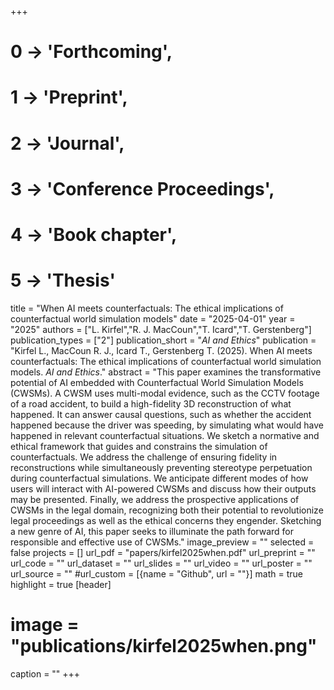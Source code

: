 +++
# 0 -> 'Forthcoming',
# 1 -> 'Preprint',
# 2 -> 'Journal',
# 3 -> 'Conference Proceedings',
# 4 -> 'Book chapter',
# 5 -> 'Thesis'

title = "When AI meets counterfactuals: The ethical implications of counterfactual world simulation models"
date = "2025-04-01"
year = "2025"
authors = ["L. Kirfel","R. J. MacCoun","T. Icard","T. Gerstenberg"]
publication_types = ["2"]
publication_short = "_AI and Ethics_"
publication = "Kirfel L., MacCoun R. J., Icard T., Gerstenberg T. (2025). When AI meets counterfactuals: The ethical implications of counterfactual world simulation models. _AI and Ethics_."
abstract = "This paper examines the transformative potential of AI embedded with Counterfactual World Simulation Models (CWSMs). A CWSM uses multi-modal evidence, such as the CCTV footage of a road accident, to build a high-fidelity 3D reconstruction of what happened. It can answer causal questions, such as whether the accident happened because the driver was speeding, by simulating what would have happened in relevant counterfactual situations. We sketch a normative and ethical framework that guides and constrains the simulation of counterfactuals. We address the challenge of ensuring fidelity in reconstructions while simultaneously preventing stereotype perpetuation during counterfactual simulations. We anticipate different modes of how users will interact with AI-powered CWSMs and discuss how their outputs may be presented. Finally, we address the prospective applications of CWSMs in the legal domain, recognizing both their potential to revolutionize legal proceedings as well as the ethical concerns they engender. Sketching a new genre of AI, this paper seeks to illuminate the path forward for responsible and effective use of CWSMs."
image_preview = ""
selected = false
projects = []
url_pdf = "papers/kirfel2025when.pdf"
url_preprint = ""
url_code = ""
url_dataset = ""
url_slides = ""
url_video = ""
url_poster = ""
url_source = ""
#url_custom = [{name = "Github", url = ""}]
math = true
highlight = true
[header]
# image = "publications/kirfel2025when.png"
caption = ""
+++